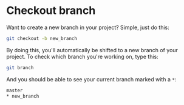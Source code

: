 # Checkout branch

Want to create a new branch in your project? Simple, just do this:
```bash
git checkout -b new_branch
```
By doing this, you'll automatically be shifted to a new branch of your project. To check which branch you're working on, type this:
```bash
git branch
```

And you should be able to see your current branch marked with a `*`:
```bash
master
* new_branch
```
